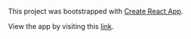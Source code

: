 This project was bootstrapped with [Create React App](https://github.com/facebook/create-react-app).

View the app by visiting this [link](https://bnicart.github.io/github-user-info).
